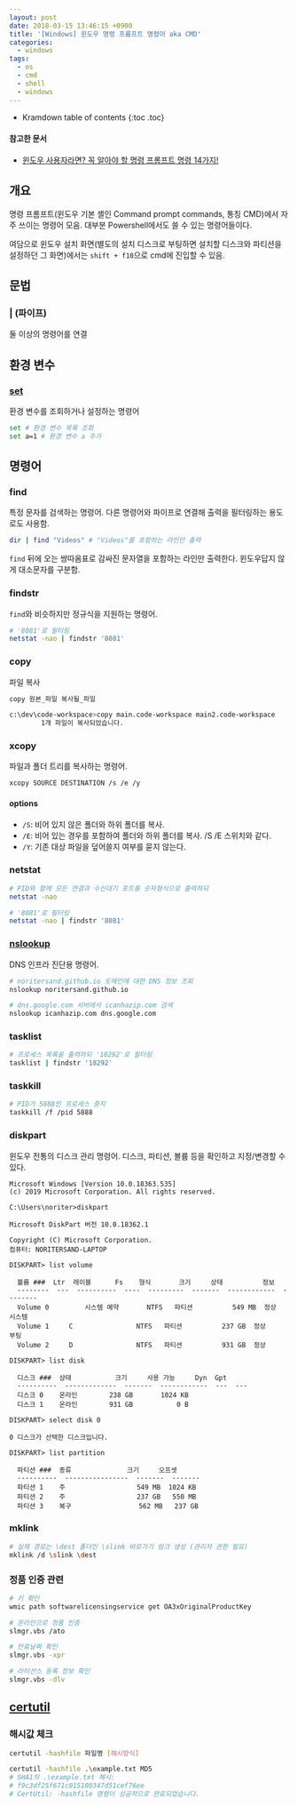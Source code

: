 ```yaml
---
layout: post
date: 2018-03-15 13:46:15 +0900
title: '[Windows] 윈도우 명령 프롬프트 명령어 aka CMD'
categories:
  - windows
tags:
  - os
  - cmd
  - shell
  - windows
---
```


* Kramdown table of contents
{:toc .toc}

#### 참고한 문서

- [윈도우 사용자라면? 꼭 알아야 할 명령 프롬프트 명령 14가지!](https://sergeswin.com/961)

## 개요

명령 프롬프트(윈도우 기본 셸인 Command prompt commands, 통칭 CMD)에서 자주 쓰이는 명령어 모음. 대부분 Powershell에서도 쓸 수 있는 명령어들이다.

여담으로 윈도우 설치 화면(별도의 설치 디스크로 부팅하면 설치할 디스크와 파티션을 설정하던 그 화면)에서는 `shift + f10`으로 cmd에 진입할 수 있음.

## 문법

### | (파이프)

둘 이상의 명령어를 연결

## 환경 변수

### [set](https://docs.microsoft.com/ko-kr/windows-server/administration/windows-commands/set_1)

환경 변수를 조회하거나 설정하는 명령어

```bash
set # 환경 변수 목록 조회
set a=1 # 환경 변수 a 추가
```

## 명령어

### find

특정 문자를 검색하는 명령어. 다른 명령어와 파이프로 연결해 출력을 필터링하는 용도로도 사용함.

```bash
dir | find "Videos" # "Videos"를 포함하는 라인만 출력
```

`find` 뒤에 오는 쌍따옴표로 감싸진 문자열을 포함하는 라인만 출력한다. 윈도우답지 않게 대소문자를 구분함.

### findstr

`find`와 비슷하지만 정규식을 지원하는 명령어.

```bash
# '8081'로 필터링
netstat -nao | findstr '8081'
```

### copy

파일 복사

```bash
copy 원본_파일 복사될_파일
```

```bash
c:\dev\code-workspace>copy main.code-workspace main2.code-workspace
        1개 파일이 복사되었습니다.
```

### xcopy

파일과 폴더 트리를 복사하는 명령어.

```bash
xcopy SOURCE DESTINATION /s /e /y
```

#### options

- `/S`: 비어 있지 않은 폴더와 하위 폴더를 복사.
- `/E`: 비어 있는 경우를 포함하여 폴더와 하위 폴더를 복사. /S /E 스위치와 같다.
- `/Y`: 기존 대상 파일을 덮어쓸지 여부를 묻지 않는다.

### netstat

```bash
# PID와 함께 모든 연결과 수신대기 포트를 숫자형식으로 출력하되
netstat -nao

# '8081'로 필터링
netstat -nao | findstr '8081'
```

### [nslookup](https://docs.microsoft.com/ko-kr/windows-server/administration/windows-commands/nslookup)

DNS 인프라 진단용 명령어.

```bash
# noritersand.github.io 도메인에 대한 DNS 정보 조회
nslookup noritersand.github.io

# dns.google.com 서버에서 icanhazip.com 검색
nslookup icanhazip.com dns.google.com
```

### tasklist

```bash
# 프로세스 목록을 출력하되 '18292'로 필터링
tasklist | findstr '18292'
```

### taskkill

```bash
# PID가 5888인 프로세스 중지
taskkill /f /pid 5888
```

### diskpart

윈도우 전통의 디스크 관리 명령어. 디스크, 파티션, 볼륨 등을 확인하고 지정/변경할 수 있다.

```
Microsoft Windows [Version 10.0.18363.535]
(c) 2019 Microsoft Corporation. All rights reserved.

C:\Users\noriter>diskpart

Microsoft DiskPart 버전 10.0.18362.1

Copyright (C) Microsoft Corporation.
컴퓨터: NORITERSAND-LAPTOP

DISKPART> list volume

  볼륨 ###  Ltr  레이블      Fs    형식       크기     상태          정보
  --------  ---  ----------  ----  ---------  -------  ------------  --------
  Volume 0         시스템 예약       NTFS   파티션          549 MB  정상         시스템
  Volume 1     C                NTFS   파티션          237 GB  정상         부팅
  Volume 2     D                NTFS   파티션          931 GB  정상

DISKPART> list disk

  디스크 ###  상태           크기     사용 가능     Dyn  Gpt
  ----------  -------------  -------  ------------  ---  ---
  디스크 0    온라인        238 GB       1024 KB
  디스크 1    온라인        931 GB           0 B

DISKPART> select disk 0

0 디스크가 선택한 디스크입니다.

DISKPART> list partition

  파티션 ###  종류              크기     오프셋
  ----------  ----------------  -------  -------
  파티션 1    주                  549 MB  1024 KB
  파티션 2    주                  237 GB   550 MB
  파티션 3    복구                 562 MB   237 GB
```

### mklink

```bash
# 실제 경로는 \dest 폴더인 \slink 바로가기 링크 생성 (관리자 권한 필요)
mklink /d \slink \dest
```

### 정품 인증 관련

```bash
# 키 확인
wmic path softwarelicensingservice get OA3xOriginalProductKey

# 온라인으로 정품 인증
slmgr.vbs /ato

# 만료날짜 확인
slmgr.vbs -xpr

# 라이선스 등록 정보 확인
slmgr.vbs -dlv
```

## [certutil](https://docs.microsoft.com/en-us/windows-server/administration/windows-commands/certutil)

### 해시값 체크

```bash
certutil -hashfile 파일명 [해시방식]
```

```bash
certutil -hashfile .\example.txt MD5
# SHA1의 .\example.txt 해시:
# f9c3df25f671c015100347d51cef76ee
# CertUtil: -hashfile 명령이 성공적으로 완료되었습니다.
```
